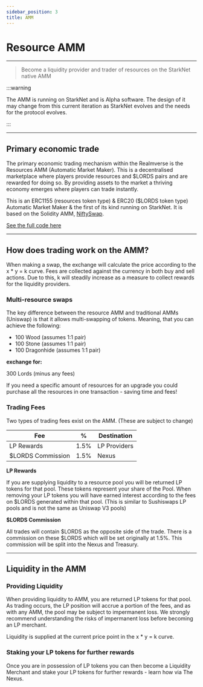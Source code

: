 ```yaml
---
sidebar_position: 3
title: AMM
---
```


# Resource AMM
---
> Become a liquidity provider and trader of resources on the StarkNet native AMM


:::warning

The AMM is running on StarkNet and is Alpha software. The design of it may change from this current iteration as StarkNet evolves and the needs for the protocol evolves.

:::

---

## Primary economic trade

The primary economic trading mechanism within the Realmverse is the Resources AMM (Automatic Market Maker). This is a decentralised marketplace where players provide resources and $LORDS pairs and are rewarded for doing so. By providing assets to the market a thriving economy emerges where players can trade instantly. 

This is an ERC1155 (resources token type) & ERC20 ($LORDS token type) Automatic Market Maker & the first of its kind running on StarkNet. It is based on the Solidity AMM, [NiftySwap](https://github.com/0xsequence/niftyswap/blob/master/src/contracts/exchange/NiftyswapExchange20.sol). 



[See the full code here](https://github.com/BibliothecaForAdventurers/realms-contracts/tree/main/contracts/exchange)

---

## How does trading work on the AMM?

When making a swap, the exchange will calculate the price according to the x * y = k curve. Fees are collected against the currency in both buy and sell actions. Due to this, k will steadily increase as a measure to collect rewards for the liquidity providers.

### Multi-resource swaps

The key difference between the resource AMM and traditional AMMs (Uniswap) is that it allows multi-swapping of tokens. Meaning, that you can achieve the following:

- 100 Wood (assumes 1:1 pair)
- 100 Stone (assumes 1:1 pair)
- 100 Dragonhide (assumes 1:1 pair)

**exchange for:** 

300 Lords (minus any fees)

If you need a specific amount of resources for an upgrade you could purchase all the resources in one transaction - saving time and fees!



### Trading Fees

Two types of trading fees exist on the AMM. (These are subject to change)

| Fee | % | Destination |
| ----------- | ----------- | ----------- |
| LP Rewards | 1.5% | LP Providers |
| $LORDS Commission | 1.5% | Nexus |

**LP Rewards**

If you are supplying liquidity to a resource pool you will be returned LP tokens for that pool. These tokens represent your share of the Pool. When removing your LP tokens you will have earned interest according to the fees on $LORDS generated within that pool. (This is similar to Sushiswaps LP pools and is not the same as Uniswap V3 pools)

**$LORDS Commission**

All trades will contain $LORDS as the opposite side of the trade. There is a commission on these $LORDS which will be set originally at 1.5%. This commission will be split into the Nexus and Treasury.

---

## Liquidity in the AMM

### Providing Liquidity 

When providing liquidity to AMM, you are returned LP tokens for that pool. As trading occurs, the LP position will accrue a portion of the fees, and as with any AMM, the pool may be subject to impermanent loss. We strongly recommend understanding the risks of impermanent loss before becoming an LP merchant.

Liquidity is supplied at the current price point in the x * y = k curve.

### Staking your LP tokens for further rewards

Once you are in possession of LP tokens you can then become a Liquidity Merchant and stake your LP tokens for further rewards - learn how via The Nexus.